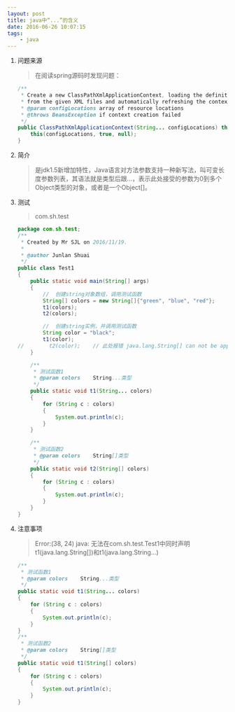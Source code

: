 ```yaml
---
layout: post
title: java中“...”的含义
date: 2016-06-26 10:07:15
tags:
    - java
---
```


1. 问题来源

    > 在阅读spring源码时发现问题：

    ```java
    /**
     * Create a new ClassPathXmlApplicationContext, loading the definitions
     * from the given XML files and automatically refreshing the context.
     * @param configLocations array of resource locations
     * @throws BeansException if context creation failed
     */
    public ClassPathXmlApplicationContext(String... configLocations) throws BeansException {
    	this(configLocations, true, null);
    }
    ```
<!-- more -->

2. 简介

    > 是jdk1.5新增加特性，Java语言对方法参数支持一种新写法，叫可变长度参数列表，其语法就是类型后跟...，表示此处接受的参数为0到多个Object类型的对象，或者是一个Object[]。

3. 测试
    > com.sh.test

    ```java
    package com.sh.test;
    /**
     * Created by Mr SJL on 2016/11/19.
     *
     * @author Junlan Shuai
     */
    public class Test1
    {
        public static void main(String[] args)
        {
            //  创建string对象数组，调用测试函数
            String[] colors = new String[]{"green", "blue", "red"};
            t1(colors);
            t2(colors);

            //  创建string实例，并调用测试函数
            String color = "black";
            t1(color);
    //        t2(color);    // 此处报错 java.lang.String[] can not be applied java.lang.String
        }

        /**
         * 测试函数1
         * @param colors    String...类型
         */
        public static void t1(String... colors)
        {
            for (String c : colors)
            {
                System.out.println(c);
            }
        }

        /**
         * 测试函数2
         * @param colors    String[]类型
         */
        public static void t2(String[] colors)
        {
            for (String c : colors)
            {
                System.out.println(c);
            }
        }
    }

    ```

4. 注意事项
    > Error:(38, 24) java: 无法在com.sh.test.Test1中同时声明t1(java.lang.String[])和t1(java.lang.String...)

    ```java
    /**
     * 测试函数1
     * @param colors    String...类型
     */
    public static void t1(String... colors)
    {
        for (String c : colors)
        {
            System.out.println(c);
        }
    }
    /**
     * 测试函数2
     * @param colors    String[]类型
     */
    public static void t1(String[] colors)
    {
        for (String c : colors)
        {
            System.out.println(c);
        }
    }
    ```
